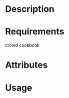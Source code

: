 Description
===========

Requirements
============
crowd cookbook

Attributes
==========

Usage
=====

